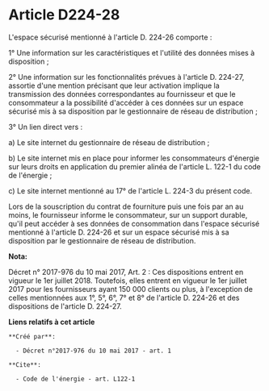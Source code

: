 # Article D224-28

L'espace sécurisé mentionné à l'article D. 224-26 comporte :

1° Une information sur les caractéristiques et l'utilité des données mises à disposition ;

2° Une information sur les fonctionnalités prévues à l'article D. 224-27, assortie d'une mention précisant que leur
activation implique la transmission des données correspondantes au fournisseur et que le consommateur a la possibilité
d'accéder à ces données sur un espace sécurisé mis à sa disposition par le gestionnaire de réseau de distribution ;

3° Un lien direct vers :

a) Le site internet du gestionnaire de réseau de distribution ;

b) Le site internet mis en place pour informer les consommateurs d'énergie sur leurs droits en application du premier alinéa
de l'article L. 122-1 du code de l'énergie ;

c) Le site internet mentionné au 17° de l'article L. 224-3 du présent code.

Lors de la souscription du contrat de fourniture puis une fois par an au moins, le fournisseur informe le consommateur, sur
un support durable, qu'il peut accéder à ses données de consommation dans l'espace sécurisé mentionné à l'article D. 224-26
et sur un espace sécurisé mis à sa disposition par le gestionnaire de réseau de distribution.

**Nota:**

Décret n° 2017-976 du 10 mai 2017, Art. 2 : Ces dispositions entrent en vigueur le 1er juillet 2018. Toutefois, elles entrent
en vigueur le 1er juillet 2017 pour les fournisseurs ayant 150 000 clients ou plus, à l'exception de celles mentionnées aux
1°, 5°, 6°, 7° et 8° de l'article D. 224-26 et des dispositions de l'article D. 224-27.

**Liens relatifs à cet article**

	**Créé par**:

	  - Décret n°2017-976 du 10 mai 2017 - art. 1

	**Cite**:

	  - Code de l'énergie - art. L122-1
